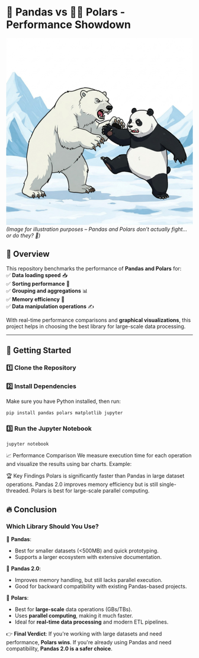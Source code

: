 # 🐼 Pandas vs 🐻‍❄️ Polars - Performance Showdown  

![Panda vs Polar Bear](Gemini_Generated_Image_a1j6sja1j6sja1j6.jpg)  
*(Image for illustration purposes – Pandas and Polars don’t actually fight... or do they? 🤔)*  

## 📌 Overview  
This repository benchmarks the performance of **Pandas and Polars** for:  
✅ **Data loading speed** 📥  
✅ **Sorting performance** 🔢  
✅ **Grouping and aggregations** 📊  
✅ **Memory efficiency** 🔧  
✅ **Data manipulation operations** ✍️  

With real-time performance comparisons and **graphical visualizations**, this project helps in choosing the best library for large-scale data processing.  

---

## 🚀 Getting Started  

### **1️⃣ Clone the Repository**  

### **2️⃣ Install Dependencies**  
Make sure you have Python installed, then run:

```python
pip install pandas polars matplotlib jupyter
```

### **3️⃣ Run the Jupyter Notebook** 
```python
jupyter notebook
```

📈 Performance Comparison
We measure execution time for each operation and visualize the results using bar charts. Example:




🏆 Key Findings
Polars is significantly faster than Pandas in large dataset operations.
Pandas 2.0 improves memory efficiency but is still single-threaded.
Polars is best for large-scale parallel computing.


## 🔥 Conclusion  

### **Which Library Should You Use?**  

📌 **Pandas**:  
- Best for smaller datasets (<500MB) and quick prototyping.  
- Supports a larger ecosystem with extensive documentation.  

📌 **Pandas 2.0**:  
- Improves memory handling, but still lacks parallel execution.  
- Good for backward compatibility with existing Pandas-based projects.  

📌 **Polars**:  
- Best for **large-scale** data operations (GBs/TBs).  
- Uses **parallel computing**, making it much faster.  
- Ideal for **real-time data processing** and modern ETL pipelines.  

👉 **Final Verdict**: If you're working with large datasets and need performance, **Polars wins**. If you're already using Pandas and need compatibility, **Pandas 2.0 is a safer choice**.  
